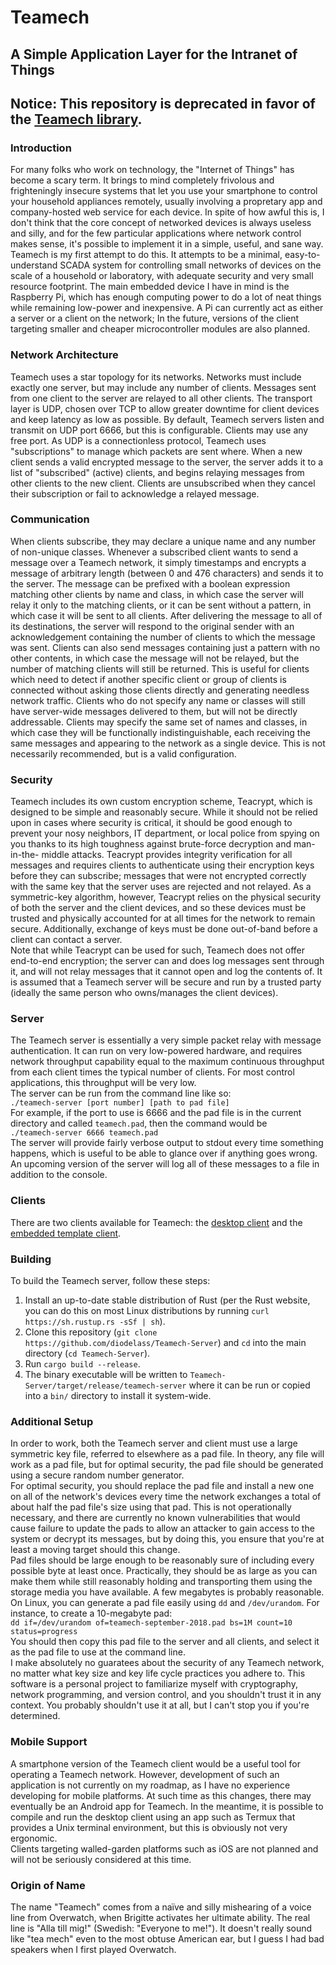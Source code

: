 # Teamech
## A Simple Application Layer for the Intranet of Things

## Notice: This repository is deprecated in favor of the [Teamech library](https://github.com/diodelass/teamech).
  
### Introduction
For many folks who work on technology, the "Internet of Things" has become a scary term. It 
brings to mind completely frivolous and frighteningly insecure systems that let you use your
smartphone to control your household appliances remotely, usually involving a propretary app
and company-hosted web service for each device. In spite of how awful this is, I don't think
that the core concept of networked devices is always useless and silly, and for the few 
particular applications where network control makes sense, it's possible to implement it in
a simple, useful, and sane way. Teamech is my first attempt to do this. It attempts to be a
minimal, easy-to-understand SCADA system for controlling small networks of devices on the 
scale of a household or laboratory, with adequate security and very small resource footprint.
The main embedded device I have in mind is the Raspberry Pi, which has enough computing power
to do a lot of neat things while remaining low-power and inexpensive. A Pi can currently act
as either a server or a client on the network; In the future, versions of the client targeting 
smaller and cheaper microcontroller modules are also planned.  
  
### Network Architecture
Teamech uses a star topology for its networks. Networks must include exactly one server, but
may include any number of clients. Messages sent from one client to the server are relayed to
all other clients. The transport layer is UDP, chosen over TCP to allow greater downtime for 
client devices and keep latency as low as possible. By default, Teamech servers listen and 
transmit on UDP port 6666, but this is configurable. Clients may use any free port.
As UDP is a connectionless protocol, Teamech uses "subscriptions" to manage which packets are
sent where. When a new client sends a valid encrypted message to the server, the server adds 
it to a list of "subscribed" (active) clients, and begins relaying messages from other clients 
to the new client. Clients are unsubscribed when they cancel their subscription or fail to 
acknowledge a relayed message.  
  
### Communication
When clients subscribe, they may declare a unique name and any number of non-unique classes.
Whenever a subscribed client wants to send a message over a Teamech network, it simply 
timestamps and encrypts a message of arbitrary length (between 0 and 476 characters) and 
sends it to the server. The message can be prefixed with a boolean expression matching other
clients by name and class, in which case the server will relay it only to the matching clients,
or it can be sent without a pattern, in which case it will be sent to all clients. After 
delivering the message to all of its destinations, the server will respond to the original
sender with an acknowledgement containing the number of clients to which the message was sent.
Clients can also send messages containing just a pattern with no other contents, in which case
the message will not be relayed, but the number of matching clients will still be returned. 
This is useful for clients which need to detect if another specific client or group of clients
is connected without asking those clients directly and generating needless network traffic.
Clients who do not specify any name or classes will still have server-wide messages delivered
to them, but will not be directly addressable. Clients may specify the same set of names and 
classes, in which case they will be functionally indistinguishable, each receiving the same
messages and appearing to the network as a single device. This is not necessarily recommended,
but is a valid configuration.

### Security
Teamech includes its own custom encryption scheme, Teacrypt, which is designed to be simple 
and reasonably secure. While it should not be relied upon in cases where security is critical,
it should be good enough to prevent your nosy neighbors, IT department, or local police from
spying on you thanks to its high toughness against brute-force decryption and man-in-the-
middle attacks. Teacrypt provides integrity verification for all messages and requires clients
to authenticate using their encryption keys before they can subscribe; messages that were not
encrypted correctly with the same key that the server uses are rejected and not relayed.
As a symmetric-key algorithm, however, Teacrypt relies on the physical security of both the 
server and the client devices, and so these devices must be trusted and physically accounted 
for at all times for the network to remain secure. Additionally, exchange of keys must be done 
out-of-band before a client can contact a server.  
Note that while Teacrypt can be used for such, Teamech does not offer end-to-end encryption; 
the server can and does log messages sent through it, and will not relay messages that it 
cannot open and log the contents of. It is assumed that a Teamech server will be secure and
run by a trusted party (ideally the same person who owns/manages the client devices).  
  
### Server
The Teamech server is essentially a very simple packet relay with message authentication. It
can run on very low-powered hardware, and requires network throughput capability equal to the
maximum continuous throughput from each client times the typical number of clients. For most 
control applications, this throughput will be very low.  
The server can be run from the command line like so:  
`./teamech-server [port number] [path to pad file]`  
For example, if the port to use is 6666 and the pad file is in the current directory and called
`teamech.pad`, then the command would be  
`./teamech-server 6666 teamech.pad`  
The server will provide fairly verbose output to stdout every time something happens, which is
useful to be able to glance over if anything goes wrong. An upcoming version of the server will
log all of these messages to a file in addition to the console.    
  
### Clients
There are two clients available for Teamech: the [desktop client](https://github.com/diodelass/Teamech-Desktop "Teamech Desktop") and the 
[embedded template client](https://github.com/diodelass/Teamech-Embedded-Template "Teamech Embedded Template").  

### Building
To build the Teamech server, follow these steps:  
1. Install an up-to-date stable distribution of Rust (per the Rust website, you can do this on most
Linux distributions by running `curl https://sh.rustup.rs -sSf | sh`).
2. Clone this repository (`git clone https://github.com/diodelass/Teamech-Server`) and `cd` into
the main directory (`cd Teamech-Server`).
3. Run `cargo build --release`.
4. The binary executable will be written to `Teamech-Server/target/release/teamech-server` where
it can be run or copied into a `bin/` directory to install it system-wide.  
  
### Additional Setup
In order to work, both the Teamech server and client must use a large symmetric key file, referred
to elsewhere as a pad file. In theory, any file will work as a pad file, but for optimal security,
the pad file should be generated using a secure random number generator.  
For optimal security, you should replace the pad file and install a new one on all of the network's 
devices every time the network exchanges a total of about half the pad file's size using that pad.
This is not operationally necessary, and there are currently no known vulnerabilities that would cause
failure to update the pads to allow an attacker to gain access to the system or decrypt its messages,
but by doing this, you ensure that you're at least a moving target should this change.  
Pad files should be large enough to be reasonably sure of including every possible byte at least once.
Practically, they should be as large as you can make them while still reasonably holding and transporting
them using the storage media you have available. A few megabytes is probably reasonable.  
On Linux, you can generate a pad file easily using `dd` and `/dev/urandom`. For instance, to create
a 10-megabyte pad:  
`dd if=/dev/urandom of=teamech-september-2018.pad bs=1M count=10 status=progress`  
You should then copy this pad file to the server and all clients, and select it as the pad file to
use at the command line.  
I make absolutely no guaratees about the security of any Teamech network, no matter what key size 
and key life cycle practices you adhere to. This software is a personal project to familiarize myself
with cryptography, network programming, and version control, and you shouldn't trust it in any context.
You probably shouldn't use it at all, but I can't stop you if you're determined.
  
### Mobile Support
A smartphone version of the Teamech client would be a useful tool for operating a Teamech network.
However, development of such an application is not currently on my roadmap, as I have no experience
developing for mobile platforms. At such time as this changes, there may eventually be an Android app
for Teamech. In the meantime, it is possible to compile and run the desktop client using an app such
as Termux that provides a Unix terminal environment, but this is obviously not very ergonomic.  
Clients targeting walled-garden platforms such as iOS are not planned and will not be seriously
considered at this time.

### Origin of Name
The name "Teamech" comes from a naïve and silly mishearing of a voice line from Overwatch, when
Brigitte activates her ultimate ability. The real line is "Alla till mig!" (Swedish: "Everyone to me!").
It doesn't really sound like "tea mech" even to the most obtuse American ear, but I guess I had bad 
speakers when I first played Overwatch.  
